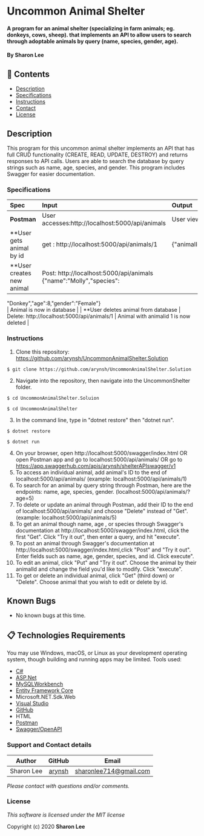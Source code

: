 # Uncommon Animal Shelter
#### A program for an animal shelter (specializing in farm animals; eg. donkeys, cows, sheep).  that implements an API to allow users to search through adoptable animals by query (name, species, gender, age). 

#### By **Sharon Lee**
## 🎉 Contents

- [Description](#-description)
- [Specifications](#-specifications)
- [Instructions](#-instructions)
- [Contact](#-contact)
- [License](#-license)

## Description
This program for this uncommon animal shelter implements an API that has full CRUD functionality (CREATE, READ, UPDATE, DESTROY) and returns responses to API calls. Users are able to search the database by query strings such as name, age, species, and gender. This program includes Swagger for easier documentation. 

### Specifications
| Spec | Input | Output |
| :-------------     | :------------ | :------------- |
| **Postman** | User accesses:http://localhost:5000/api/animals| User view: List of all animals |
| **User gets animal by id| get : http://localhost:5000/api/animals/1 | {"animalId":1,"name":"Molly","species":"Donkey","age":8,"gender":"Female"} |
| **User creates new animal | Post: http://localhost:5000/api/animals {"name":"Molly","species":
"Donkey","age":8,"gender":"Female"}  
|  Animal is now in database |
| **User deletes animal from database | Delete: http://localhost:5000/api/animals/1 | Animal with animalid 1 is now deleted |

### Instructions

1. Clone this repository: https://github.com/arynsh/UncommonAnimalShelter.Solution
```
$ git clone https://github.com/arynsh/UncommonAnimalShelter.Solution
```
2. Navigate into the repository, then navigate into the UncommonShelter folder.
```
$ cd UncommonAnimalShelter.Soluion
```
```
$ cd UncommonAnimalShelter
```
3. In the command line, type in "dotnet restore" then "dotnet run".
```
$ dotnet restore
```
```
$ dotnet run
```
4. On your browser, open http://localhost:5000/swagger/index.html OR open Postman app and go to localhost:5000/api/animals/ OR go to https://app.swaggerhub.com/apis/arynsh/shelterAPIswagger/v1
5. To access an individual animal, add animal's ID to the end of localhost:5000/api/animals/
(example: localhost:5000/api/animals/1)
6. To search for an animal by query string through Postman, here are the endpoints: name, age, species, gender.
(localhost:5000/api/animals/?age=5)
7. To delete or update an animal through Postman, add their ID to the end of localhost:5000/api/animals/ and choose "Delete" instead of "Get".
(example: localhost:5000/api/animals/5)
8. To get an animal though name, age , or species through Swagger's documentation at http://localhost:5000/swagger/index.html, click the first "Get". Click "Try it out", then enter a query, and hit "execute".
9. To post an animal through Swagger's documentation at http://localhost:5000/swagger/index.html,click "Post" and "Try it out". Enter fields such as name, age, gender, species, and id. Click execute".
10. To edit an animal, click "Put" and "Try it out". Choose the animal by their animalId and change the field you'd like to modify. Click "execute".
11. To get or delete an individual animal, click "Get" (third down) or "Delete". Choose animal that you wish to edit or delete by id.


## Known Bugs
* No known bugs at this time.

## 📋 Technologies Requirements
 You may use Windows, macOS, or Linux as your development operating system, though building and running apps may be limited.
 Tools used:  
* [C#](https://docs.microsoft.com/en-us/dotnet/csharp/)
* [ASP.Net](https://dotnet.microsoft.com/apps/aspnet)
* [MySQLWorkbench](https://www.mysql.com/)
* [Entity Framework Core](https://docs.microsoft.com/en-us/ef/#pivot=entityfmwk)
* Microsoft.NET.Sdk.Web
* [Visual Studio](https://www.visualstudiocommunity.com)
* [GitHub](https://www.github.com)
* HTML
* [Postman](https://www.getpostman.com/)
* [Swagger/OpenAPI](https://swagger.io/solutions/api-design/)
 
### Support and Contact details
| Author | GitHub | Email |
|--------|:------:|:-----:|
Sharon Lee| [arynsh](https://github.com/arynsh) |  [sharonlee714@gmail.com](mailto:sharonlee714@gmail.com) 

_Please contact with questions and/or comments._

### License

*This software is licensed under the MIT license*

Copyright (c) 2020 **Sharon Lee**